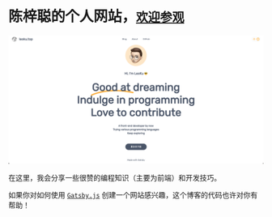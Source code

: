 # 陈梓聪的个人网站，[`欢迎参观`](https://leoku.top/)

![](./img/screenshoot.png)

在这里，我会分享一些很赞的编程知识（主要为前端）和开发技巧。

如果你对如何使用 [`Gatsby.js`](https://www.gatsbyjs.com/) 创建一个网站感兴趣，这个博客的代码也许对你有帮助！
